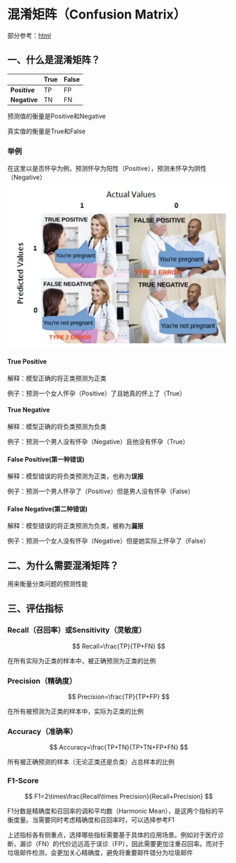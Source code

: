 # 混淆矩阵（Confusion Matrix）

部分参考：[html](https://towardsdatascience.com/understanding-confusion-matrix-a9ad42dcfd62)

## 一、什么是混淆矩阵？

|              | **True** | **False** |
| ------------ | -------- | --------- |
| **Positive** | TP       | FP        |
| **Negative** | TN       | FN        |

预测值的衡量是Positive和Negative

真实值的衡量是True和False

### 举例

在这里以是否怀孕为例，预测怀孕为阳性（Positive），预测未怀孕为阴性（Negative）![pregnant](.\src\pregnant)

#### True Positive

解释：模型正确的将正类预测为正类

例子：预测一个女人怀孕（Positive）了且她真的怀上了（True）

#### True Negative

解释：模型正确的将负类预测为负类

例子：预测一个男人没有怀孕（Negative）且他没有怀孕（True）

#### False Positive(第一种错误)

解释：模型错误的将负类预测为正类，也称为**误报**

例子：预测一个男人怀孕了（Positive）但是男人没有怀孕（False）

#### False Negative(第二种错误)

解释：模型错误的将正类预测为负类，被称为**漏报**

例子：预测一个女人没有怀孕（Negative）但是她实际上怀孕了（False）



## 二、为什么需要混淆矩阵？

用来衡量分类问题的预测性能

## 三、评估指标

### Recall（召回率）或Sensitivity（灵敏度）

$$
Recall=\frac{TP}{TP+FN}
$$



在所有实际为正类的样本中，被正确预测为正类的比例

### Precision（精确度）

$$
Precision=\frac{TP}{TP+FP}
$$

在所有被预测为正类的样本中，实际为正类的比例

### Accuracy（准确率）

$$
Accuracy=\frac{TP+TN}{TP+TN+FP+FN}
$$

所有被正确预测的样本（无论正类还是负类）占总样本的比例

### F1-Score

$$
F1=2\times\frac{Recall\times Precision}{Recall+Precision}
$$

F1分数是精确度和召回率的调和平均数（Harmonic Mean），是这两个指标的平衡度量。当需要同时考虑精确度和召回率时，可以选择参考F1



上述指标各有侧重点，选择哪些指标需要基于具体的应用场景。例如对于医疗诊断，漏诊（FN）的代价远远高于误诊（FP），因此需要更加注重召回率。而对于垃圾邮件检测，会更加关心精确度，避免将重要邮件错分为垃圾邮件






